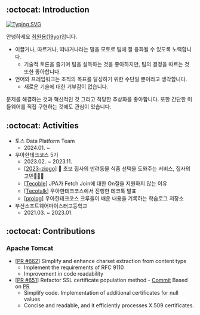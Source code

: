 ## :octocat: Introduction
<span>
<div>
<a href="https://git.io/typing-svg">
  <img src="https://readme-typing-svg.demolab.com?font=Fira+Code&duration=4000&pause=300&color=58A6FF&background=FFFFFF00&random=false&width=435&lines=Stockdale+Paradox;Data+Engineer" alt="Typing SVG" />
</a>

안녕하세요 [최원용(19yo)](https://wonyongchoi05.notion.site/0c7f28665f984105962ecb86cf3a1dd7?pvs=4)입니다.
* 이끌거나, 따르거나, 떠나거나라는 말을 모토로 팀에 잘 융화될 수 있도록 노력합니다.
  * 기술적 토론을 즐기며 팀을 설득하는 것을 좋아하지만, 팀의 결정을 따르는 것 또한 좋아합니다.
* 언어와 프레임워크는 조직의 목표를 달성하기 위한 수단일 뿐이라고 생각합니다.
  * 새로운 기술에 대한 거부감이 없습니다.

문제를 해결하는 것과 혁신적인 것 그리고 적당한 추상화를 좋아합니다. 또한 간단한 미들웨어를 직접 구현하는 것에도 관심이 있습니다.
</span>

## :octocat: Activities
* 토스 Data Platform Team
  * 2024.01. ~
* 우아한테크코스 5기
  * 2023.02. ~ 2023.11.
  * [[2023-zipgo](https://github.com/woowacourse-teams/2023-zipgo)] 🦮 초보 집사의 반려동물 식품 선택을 도와주는 서비스, 집사의고민🚶🏻‍♀️
  * [[Tecoble](https://tecoble.techcourse.co.kr/post/2023-11-01-jpa-fetch-join/)] JPA가 Fetch Join에 대한 On절을 지원하지 않는 이유
  * [[Tecotalk](https://www.youtube.com/watch?v=3cTn53dtzJI)] 우아한테크코스에서 진행한 테코톡 발표
  * [[prolog](https://github.com/woowacourse/prolog)] 우아한테크코스 크루들이 배운 내용을 기록하는 학습로그 저장소
* 부산소프트웨어마이스터고등학교
  * 2021.03. ~ 2023.01.

## :octocat: Contributions
### Apache Tomcat
* [[PR #662](https://github.com/apache/tomcat/pull/662)] Simplify and enhance charset extraction from content type
  * Implement the requirements of RFC 9110
  * Improvement in code readability
* [[PR #651](https://github.com/apache/tomcat/pull/651)] Refactor SSL certificate population method - [Commit](https://github.com/apache/tomcat/commit/f650ea788df8067baa4267ac4df806ba1bff1853) Based on [PR](https://github.com/apache/tomcat/pull/651)
  * Simplify code. Implementation of additional certificates for null values
  * Concise and readable, and it efficiently processes X.509 certificates.
